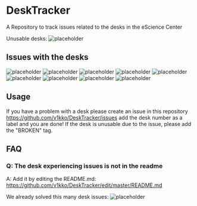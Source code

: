 # DeskTracker
A Repository to track issues related to the desks in the eScience Center

Unusable desks: ![placeholder](https://img.shields.io/github/issues/v1kko/DeskTracker/BROKEN?color=red&label=unusable)

## Issues with the desks
![placeholder](https://img.shields.io/github/issues/v1kko/DeskTracker/BZS140%2010)
![placeholder](https://img.shields.io/github/issues/v1kko/DeskTracker/BZS140%2013)
![placeholder](https://img.shields.io/github/issues/v1kko/DeskTracker/BZS140%2022)
![placeholder](https://img.shields.io/github/issues/v1kko/DeskTracker/BZS140%2025)
![placeholder](https://img.shields.io/github/issues/v1kko/DeskTracker/BZS160%201)
![placeholder](https://img.shields.io/github/issues/v1kko/DeskTracker/BZS160%205)
![placeholder](https://img.shields.io/github/issues/v1kko/DeskTracker/BZS160%206)
![placeholder](https://img.shields.io/github/issues/v1kko/DeskTracker/BZS160%207)
![placeholder](https://img.shields.io/github/issues/v1kko/DeskTracker/BZS160%208)



## Usage
If you have a problem with a desk please create an issue in this repository https://github.com/v1kko/DeskTracker/issues 
add the desk number as a label and you are done! If the desk is unusable due to the issue, please add the "BROKEN" tag.

## FAQ

### Q: The desk experiencing issues is not in the readme
A: Add it by editing the README.md: https://github.com/v1kko/DeskTracker/edit/master/README.md


We already solved this many desk issues: ![placeholder](https://img.shields.io/github/issues-closed/v1kko/DeskTracker?color=green)
